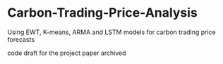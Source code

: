 # Carbon-Trading-Price-Analysis
Using EWT, K-means, ARMA and LSTM models for carbon trading price forecasts

code draft for the project paper archived
